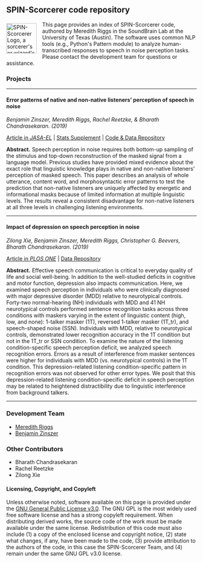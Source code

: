 ## SPIN-Scorcerer code repository
<img align="left" src="https://avatars3.githubusercontent.com/u/39776676" alt="SPIN-Scorcerer Logo, a sorcerer's or wizard's pointed blue hat with yellow stars on it" style="margin: 5px 15px 5px 0px; height: 80px; width: 80px;">This page provides an index of SPIN-Scorcerer code, authored by Meredith Riggs in the SoundBrain Lab at the University of Texas (Austin). The software uses common NLP tools (e.g., Python's Pattern module) to analyze human-transcribed responses to speech in noise perception tasks. Please contact the development team for questions or assistance.

### Projects

---
#### Error patterns of native and non-native listeners’ perception of speech in noise
*Benjamin Zinszer, Meredith Riggs, Rachel Reetzke, & Bharath Chandrasekaran. (2019)*

[Article in *JASA-EL*](NonnativeSPIN_JASA-EL_2019.pdf) | [Stats Supplement](EAB_Supplement-Statistical_Analyses_in_R.pdf) | [Code & Data Repository](https://github.com/SPIN-Scorcerer/Error-Analysis/)

**Abstract.** Speech perception in noise requires both bottom-up sampling of the stimulus and top-down reconstruction of the masked signal from a language model. Previous studies have provided mixed evidence about the exact role that linguistic knowledge plays in native and non-native listeners’ perception of masked speech. This paper describes an analysis of whole utterance, content word, and morphosyntactic error patterns to test the prediction that non-native listeners are uniquely affected by energetic and informational masks because of limited information at multiple linguistic levels. The results reveal a consistent disadvantage for non-native listeners at all three levels in challenging listening environments.

---
#### Impact of depression on speech perception in noise
*Zilong Xie, Benjamin Zinszer, Meredith Riggs, Christopher G. Beevers, Bharath Chandrasekaran. (2019)*

[Article in *PLOS ONE*](https://journals.plos.org/plosone/article?id=10.1371/journal.pone.0220928) | [Data Repository](https://github.com/SPIN-Scorcerer/Depression-SPIN-2019/)

**Abstract.** Effective speech communication is critical to everyday quality of life and social well-being. In addition to the well-studied deficits in cognitive and motor function, depression also impacts communication. Here, we examined speech perception in individuals who were clinically diagnosed with major depressive disorder (MDD) relative to neurotypical controls. Forty-two normal-hearing (NH) individuals with MDD and 41 NH neurotypical controls performed sentence recognition tasks across three conditions with maskers varying in the extent of linguistic content (high, low, and none): 1-talker masker (1T), reversed 1-talker masker (1T_tr), and speech-shaped noise (SSN). Individuals with MDD, relative to neurotypical controls, demonstrated lower recognition accuracy in the 1T condition but not in the 1T_tr or SSN condition. To examine the nature of the listening condition-specific speech perception deficit, we analyzed speech recognition errors. Errors as a result of interference from masker sentences were higher for individuals with MDD (vs. neurotypical controls) in the 1T condition. This depression-related listening condition-specific pattern in recognition errors was not observed for other error types. We posit that this depression-related listening condition-specific deficit in speech perception may be related to heightened distractibility due to linguistic interference from background talkers.

---
### Development Team

- [Meredith Riggs](https://github.com/mfriggs)
- [Benjamin Zinszer](https://github.com/bzinszer)

### Other Contributors

- Bharath Chandrasekaran
- Rachel Reetzke
- Zilong Xie

#### Licensing, Copyright, and Copyleft
Unless otherwise noted, software available on this page is provided under the [GNU General Public License v3.0](https://www.gnu.org/licenses/gpl-3.0.en.html). The GNU GPL is the most widely used free software license and has a strong copyleft requirement. When distributing derived works, the source code of the work must be made available under the same license. Redistribution of this code must also include (1) a copy of the enclosed license and copyright notice, (2) state what changes, if any, have been made to the code, (3) provide attribution to the authors of the code, in this case the SPIN-Scorcerer Team, and (4) remain under the same GNU GPL v3.0 license.

